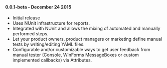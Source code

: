 #### 0.0.1-beta - December 24 2015
* Initial release
* Uses NUnit infrastructure for reports.
* Integrated with NUnit and allows the mixing of automated and manually performed steps.
* Let your product owners, product managers or marketing define manual tests by writing/editing YAML files.
* Configurable and/or customizable ways to get user feedback from manual tester (Console, WinForms MessageBoxes or custom implemented callbacks) via Attributes.
